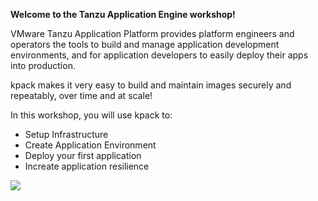 **Welcome to the Tanzu Application Engine workshop!**

VMware Tanzu Application Platform provides platform engineers and operators the tools to build and manage application development environments, and for application developers to easily deploy their apps into production.

kpack makes it very easy to build and maintain images securely and repeatably, over time and at scale!

In this workshop, you will use kpack to:
- Setup Infrastructure
- Create Application Environment
- Deploy your first application
- Increate application resilience

![](exercise/images/app-engine-overview.png)
